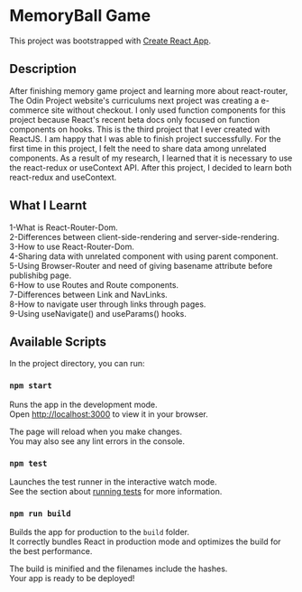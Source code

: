 # MemoryBall Game

This project was bootstrapped with [Create React App](https://github.com/facebook/create-react-app).

## Description 

After finishing memory game project and learning more about react-router, The Odin Project website's curriculums next project was creating a e-commerce site without checkout. I only used function components for this project because React's recent beta docs only focused on function components on hooks. This is the third project that I ever created with ReactJS. I am happy that I was able to finish project successfully. For the first time in this project, I felt the need to share data among unrelated components. As a result of my research, I learned that it is necessary to use the react-redux or useContext API. After this project, I decided to learn both react-redux and useContext.

## What I Learnt

1-What is React-Router-Dom.
<br>
2-Differences between client-side-rendering and server-side-rendering.
<br>
3-How to use React-Router-Dom.
<br>
4-Sharing data with unrelated component with using parent component.
<br>
5-Using Browser-Router and need of giving basename attribute before publishibg page.
<br>
6-How to use Routes and Route components.
<br>
7-Differences between Link and NavLinks.
<br>
8-How to navigate user through links through pages.
<br>
9-Using useNavigate() and useParams() hooks.
<br>
## Available Scripts

In the project directory, you can run:

### `npm start`

Runs the app in the development mode.\
Open [http://localhost:3000](http://localhost:3000) to view it in your browser.

The page will reload when you make changes.\
You may also see any lint errors in the console.

### `npm test`

Launches the test runner in the interactive watch mode.\
See the section about [running tests](https://facebook.github.io/create-react-app/docs/running-tests) for more information.

### `npm run build`

Builds the app for production to the `build` folder.\
It correctly bundles React in production mode and optimizes the build for the best performance.

The build is minified and the filenames include the hashes.\
Your app is ready to be deployed!


